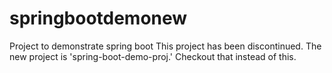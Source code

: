 # springbootdemonew
Project to demonstrate spring boot
This project has been discontinued. The new project is 'spring-boot-demo-proj.' 
Checkout that instead of this. 

